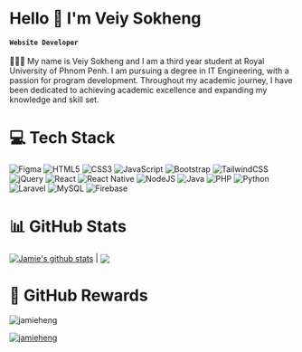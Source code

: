 # Hello 👋  I'm Veiy Sokheng
**`Website Developer`** <br/>
<br/>
👨🏽‍💻 My name is Veiy Sokheng and I am a third year student at Royal University of Phnom Penh. I am pursuing a degree in IT Engineering, with a passion for program development. Throughout my academic journey, I have been dedicated to achieving academic excellence and expanding my knowledge and skill set.



# 💻 Tech Stack
![Figma](https://img.shields.io/badge/figma-%23F24E1E.svg?style=for-the-badge&logo=figma&logoColor=white) ![HTML5](https://img.shields.io/badge/html5-%23E34F26.svg?style=for-the-badge&logo=html5&logoColor=white) ![CSS3](https://img.shields.io/badge/css3-%231572B6.svg?style=for-the-badge&logo=css3&logoColor=white) ![JavaScript](https://img.shields.io/badge/javascript-%23323330.svg?style=for-the-badge&logo=javascript&logoColor=%23F7DF1E) ![Bootstrap](https://img.shields.io/badge/bootstrap-%238511FA.svg?style=for-the-badge&logo=bootstrap&logoColor=white) ![TailwindCSS](https://img.shields.io/badge/tailwindcss-%2338B2AC.svg?style=for-the-badge&logo=tailwind-css&logoColor=white) 
![jQuery](https://img.shields.io/badge/jquery-%230769AD.svg?style=for-the-badge&logo=jquery&logoColor=white) ![React](https://img.shields.io/badge/react-%2320232a.svg?style=for-the-badge&logo=react&logoColor=%2361DAFB)
![React Native](https://img.shields.io/badge/react_native-%2320232a.svg?style=for-the-badge&logo=react&logoColor=%2361DAFB) 
![NodeJS](https://img.shields.io/badge/node.js-6DA55F?style=for-the-badge&logo=node.js&logoColor=white) ![Java](https://img.shields.io/badge/java-%23ED8B00.svg?style=for-the-badge&logo=openjdk&logoColor=white) ![PHP](https://img.shields.io/badge/php-%23777BB4.svg?style=for-the-badge&logo=php&logoColor=white) ![Python](https://img.shields.io/badge/python-3670A0?style=for-the-badge&logo=python&logoColor=ffdd54) ![Laravel](https://img.shields.io/badge/laravel-%23FF2D20.svg?style=for-the-badge&logo=laravel&logoColor=white) ![MySQL](https://img.shields.io/badge/mysql-4479A1.svg?style=for-the-badge&logo=mysql&logoColor=white) ![Firebase](https://img.shields.io/badge/firebase-a08021?style=for-the-badge&logo=firebase&logoColor=ffcd34)

# 📊 GitHub Stats

<a href="https://github.com/jamieheng/github-readme-stats"><img align="center" src="https://github-readme-stats.vercel.app/api?username=jamieheng&show_icons=true&include_all_commits=true&theme=tokyonight&hide_border=true" alt="Jamie's github stats" /></a> | <a href="https://github.com/jamieheng/github-readme-stats"><img align="center" src="https://github-readme-stats.vercel.app/api/top-langs/?username=jamieheng&layout=compact&theme=tokyonight&hide_border=true" /></a> 

# 🥇 GitHub Rewards

<p align="left"> <img src="https://komarev.com/ghpvc/?username=jamieheng&label=Profile%20views&color=0e75b6&style=flat" alt="jamieheng" /> </p>

<p align="left"> <a href="https://github.com/ryo-ma/github-profile-trophy"><img src="https://github-profile-trophy.vercel.app/?username=jamieheng" alt="jamieheng" /></a> </p>
